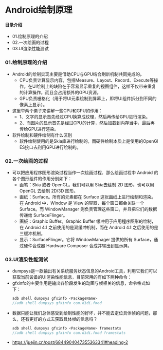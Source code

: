# Android绘制原理
#### 目录介绍
- 01.绘制原理的介绍
- 02.一次绘画的过程
- 03.UI渲染性能测试



### 01.绘制原理的介绍
- Android的绘制实现主要是借助CPU与GPU结合刷新机制共同完成的。
    - CPU负责计算显示内容，包括Measure、Layout、Record、Execute等操作。在UI绘制上的缺陷在于容易显示重复的视图组件，这样不仅带来重复的计算操作，而且会占用额外的GPU资源。
    - GPU负责栅格化（用于将UI元素绘制到屏幕上，即将UI组件拆分到不同的像素上显示）。
- 这里举两个栗子来讲解一些CPU和GPU的作用：
    - 1、文字的显示首先经过CPU换算成纹理，然后再传给GPU进行渲染。
    - 2、而图片的显示首先是经过CPU的计算，然后加载到内存当中，最后再传给GPU进行渲染。
- 软件绘制和硬件绘制有什么区别
    - 软件绘制使用的是Skia库进行绘制的，而硬件绘制本质上是使用的OpenGl ES接口去利用GPU进行绘制的。


### 02.一次绘画的过程
- 可以把应用程序图形渲染过程当作一次绘画过程，那么绘画过程中 Android 的各个图形组件的作用分别如下：
    - 画笔：Skia 或者 OpenGL。我们可以用 Skia去绘制 2D 图形，也可以用 OpenGL 去绘制 2D/3D 图形。
    - 画纸：Surface。所有的元素都在 Surface 这张画纸上进行绘制和渲染。在 Android 中，Window 是 View 的容器，每个窗口都会关联一个 Surface。而 WindowManager 则负责管理这些窗口，并且把它们的数据传递给 SurfaceFlinger。
    - 画板：Graphic Buffer。Graphic Buffer 缓冲用于应用程序图形的绘制，在 Android 4.1 之前使用的是双缓冲机制，而在 Android 4.1 之后使用的是三缓冲机制。
    - 显示：SurfaceFlinger。它将 WindowManager 提供的所有 Surface，通过硬件合成器 Hardware Composer 合成并输出到显示屏。


### 03.UI渲染性能测试
- dumpsys是一款输出有关系统服务状态信息的Android工具，利用它我们可以获取当前设备的UI渲染性能信息，目前常用的有如下两种命令：
- gfxinfo的主要作用是输出各阶段发生的动画与帧相关的信息，命令格式如下：
    ``` java
    adb shell dumpsys gfxinfo <PackageName>
    //adb shell dumpsys gfxinfo com.didi.food
    ```
- 数据只能让我们总体感受到绘制性能的好坏，并不能去定位具体帧的问题，那么，还有更好的方式去获取具体帧的信息吗？
    ``` java
    adb shell dumpsys gfxinfo <PackageName> framestats
    //adb shell dumpsys gfxinfo com.didi.food framestats
    ```
- https://juejin.cn/post/6844904047355363341#heading-2











